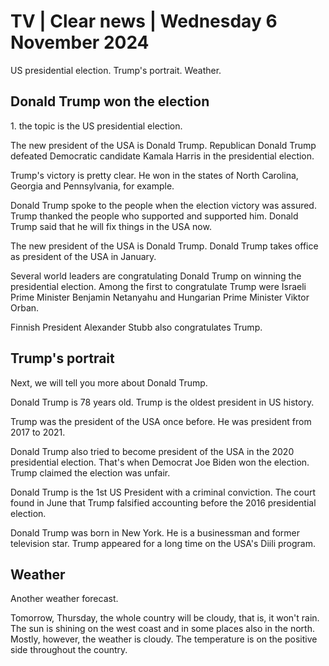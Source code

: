 # TV \| Clear news \| Wednesday 6 November 2024

US presidential election. Trump's portrait. Weather.

## Donald Trump won the election

1\. the topic is the US presidential election.

The new president of the USA is Donald Trump. Republican Donald Trump defeated Democratic candidate Kamala Harris in the presidential election.

Trump's victory is pretty clear. He won in the states of North Carolina, Georgia and Pennsylvania, for example.

Donald Trump spoke to the people when the election victory was assured. Trump thanked the people who supported and supported him. Donald Trump said that he will fix things in the USA now.

The new president of the USA is Donald Trump. Donald Trump takes office as president of the USA in January.

Several world leaders are congratulating Donald Trump on winning the presidential election. Among the first to congratulate Trump were Israeli Prime Minister Benjamin Netanyahu and Hungarian Prime Minister Viktor Orban.

Finnish President Alexander Stubb also congratulates Trump.

## Trump's portrait

Next, we will tell you more about Donald Trump.

Donald Trump is 78 years old. Trump is the oldest president in US history.

Trump was the president of the USA once before. He was president from 2017 to 2021.

Donald Trump also tried to become president of the USA in the 2020 presidential election. That's when Democrat Joe Biden won the election. Trump claimed the election was unfair.

Donald Trump is the 1st US President with a criminal conviction. The court found in June that Trump falsified accounting before the 2016 presidential election.

Donald Trump was born in New York. He is a businessman and former television star. Trump appeared for a long time on the USA's Diili program.

## Weather

Another weather forecast.

Tomorrow, Thursday, the whole country will be cloudy, that is, it won't rain. The sun is shining on the west coast and in some places also in the north. Mostly, however, the weather is cloudy. The temperature is on the positive side throughout the country.
